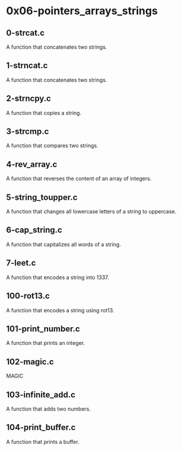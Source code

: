# 0x06-pointers_arrays_strings
## 0-strcat.c
A function that concatenates two strings.
## 1-strncat.c
A function that concatenates two strings.
## 2-strncpy.c
A function that copies a string.
## 3-strcmp.c
A function that compares two strings.
## 4-rev_array.c
A function that reverses the content of an array of integers.
## 5-string_toupper.c
A function that changes all lowercase letters of a string to uppercase.
## 6-cap_string.c
A function that capitalizes all words of a string.
## 7-leet.c
A function that encodes a string into 1337.
## 100-rot13.c
A function that encodes a string using rot13.
## 101-print_number.c
A function that prints an integer.
## 102-magic.c
MAGIC
## 103-infinite_add.c
A function that adds two numbers.
## 104-print_buffer.c
A function that prints a buffer.
